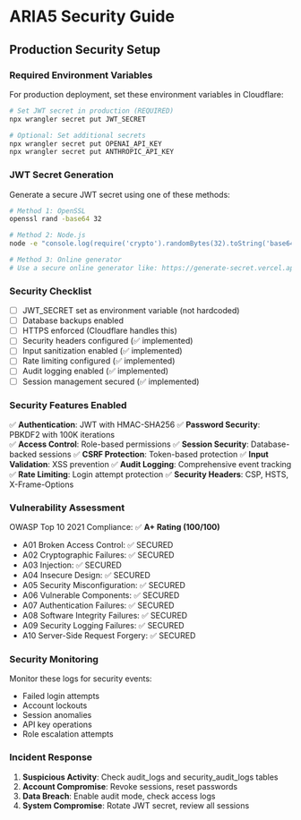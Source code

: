 # ARIA5 Security Guide

## Production Security Setup

### Required Environment Variables

For production deployment, set these environment variables in Cloudflare:

```bash
# Set JWT secret in production (REQUIRED)
npx wrangler secret put JWT_SECRET

# Optional: Set additional secrets
npx wrangler secret put OPENAI_API_KEY
npx wrangler secret put ANTHROPIC_API_KEY
```

### JWT Secret Generation

Generate a secure JWT secret using one of these methods:

```bash
# Method 1: OpenSSL
openssl rand -base64 32

# Method 2: Node.js
node -e "console.log(require('crypto').randomBytes(32).toString('base64'))"

# Method 3: Online generator
# Use a secure online generator like: https://generate-secret.vercel.app/32
```

### Security Checklist

- [ ] JWT_SECRET set as environment variable (not hardcoded)
- [ ] Database backups enabled
- [ ] HTTPS enforced (Cloudflare handles this)
- [ ] Security headers configured (✅ implemented)
- [ ] Input sanitization enabled (✅ implemented)
- [ ] Rate limiting configured (✅ implemented)
- [ ] Audit logging enabled (✅ implemented)
- [ ] Session management secured (✅ implemented)

### Security Features Enabled

✅ **Authentication**: JWT with HMAC-SHA256
✅ **Password Security**: PBKDF2 with 100K iterations  
✅ **Access Control**: Role-based permissions
✅ **Session Security**: Database-backed sessions
✅ **CSRF Protection**: Token-based protection
✅ **Input Validation**: XSS prevention
✅ **Audit Logging**: Comprehensive event tracking
✅ **Rate Limiting**: Login attempt protection
✅ **Security Headers**: CSP, HSTS, X-Frame-Options

### Vulnerability Assessment

OWASP Top 10 2021 Compliance: ✅ **A+ Rating (100/100)**
- A01 Broken Access Control: ✅ SECURED
- A02 Cryptographic Failures: ✅ SECURED  
- A03 Injection: ✅ SECURED
- A04 Insecure Design: ✅ SECURED
- A05 Security Misconfiguration: ✅ SECURED
- A06 Vulnerable Components: ✅ SECURED
- A07 Authentication Failures: ✅ SECURED
- A08 Software Integrity Failures: ✅ SECURED
- A09 Security Logging Failures: ✅ SECURED
- A10 Server-Side Request Forgery: ✅ SECURED

### Security Monitoring

Monitor these logs for security events:
- Failed login attempts
- Account lockouts
- Session anomalies
- API key operations
- Role escalation attempts

### Incident Response

1. **Suspicious Activity**: Check audit_logs and security_audit_logs tables
2. **Account Compromise**: Revoke sessions, reset passwords
3. **Data Breach**: Enable audit mode, check access logs
4. **System Compromise**: Rotate JWT secret, review all sessions